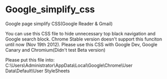 Google_simplify_css
===================

Google page simplify CSS(Google Reader &amp; Gmail)

You can use this CSS file to hide unnecessary top black navigation and Google search block.
Chrome Stable version doesn't support this funciton until now (Nov 19th 2012). Please use this CSS with Google Dev, Google Canary and Chromium(Didn't test Beta version)

Please put this file into:
C:\Users\Administrator\AppData\Local\Google\Chrome\User Data\Default\User StyleSheets